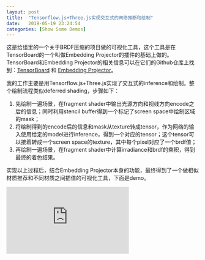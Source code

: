 ```yaml
---
layout: post
title:  "Tensorflow.js+Three.js实现交互式的网络推断和绘制"
date:   2019-05-19 23:24:54
categories: [Show Some Demos]
---
```

这是给组里的一个关于BRDF压缩的项目做的可视化工具，这个工具是在TensorBoard的一个叫做Embedding Projector的插件的基础上做的。TensorBoard和Embedding Projector的相关信息可以在它们的Github仓库上找到：[TensorBoard] 和 [Embedding Projector]。

[TensorBoard]: https://github.com/tensorflow/tensorboard
[Embedding Projector]: https://github.com/tensorflow/tensorboard/tree/master/tensorboard/plugins/projector

我的工作主要是用Tensorflow.js+Three.js实现了交互式的inference和绘制。整个绘制流程类似deferred shading，步骤如下：
1. 先绘制一遍场景，在fragment shader中输出光源方向和视线方向encode之后的信息；同时利用stencil buffer得到一个标记了screen space中绘制区域的mask；
2. 将绘制得到的encode后的信息和mask从texture转成tensor，作为网络的输入使用给定的model进行inference，得到一个对应的tensor；这个tensor可以接着转成一个screen space的texture，其中每个pixel对应了一个brdf值；
3. 再绘制一遍场景，在fragment shader中计算irradiance和brdf的乘积，得到最终的着色结果。

实现以上过程后，结合Embedding Projector本身的功能，最终得到了一个做相似材质推荐和不同材质之间插值的可视化工具，下面是demo。

<iframe src="https://onedrive.live.com/embed?cid=0B0052B9D85535CE&resid=B0052B9D85535CE%21201000&authkey=ADBINzj7eE6FTvg" width="320" height="175" frameborder="0" scrolling="no" allowfullscreen></iframe>